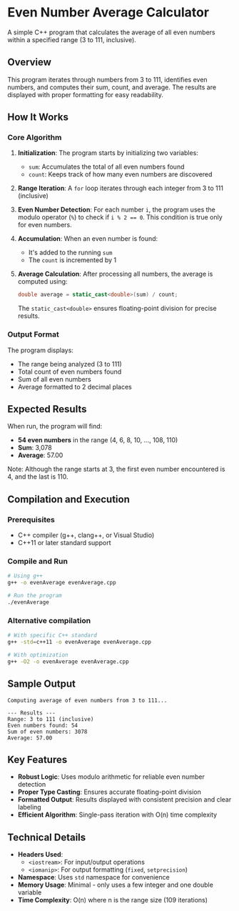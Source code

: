 # Even Number Average Calculator

A simple C++ program that calculates the average of all even numbers within a specified range (3 to 111, inclusive).

## Overview

This program iterates through numbers from 3 to 111, identifies even numbers, and computes their sum, count, and average. The results are displayed with proper formatting for easy readability.

## How It Works

### Core Algorithm

1. **Initialization**: The program starts by initializing two variables:
   - `sum`: Accumulates the total of all even numbers found
   - `count`: Keeps track of how many even numbers are discovered

2. **Range Iteration**: A `for` loop iterates through each integer from 3 to 111 (inclusive)

3. **Even Number Detection**: For each number `i`, the program uses the modulo operator (`%`) to check if `i % 2 == 0`. This condition is true only for even numbers.

4. **Accumulation**: When an even number is found:
   - It's added to the running `sum`
   - The `count` is incremented by 1

5. **Average Calculation**: After processing all numbers, the average is computed using:
   ```cpp
   double average = static_cast<double>(sum) / count;
   ```
   The `static_cast<double>` ensures floating-point division for precise results.

### Output Format

The program displays:
- The range being analyzed (3 to 111)
- Total count of even numbers found
- Sum of all even numbers
- Average formatted to 2 decimal places

## Expected Results

When run, the program will find:
- **54 even numbers** in the range (4, 6, 8, 10, ..., 108, 110)
- **Sum**: 3,078
- **Average**: 57.00

Note: Although the range starts at 3, the first even number encountered is 4, and the last is 110.

## Compilation and Execution

### Prerequisites
- C++ compiler (g++, clang++, or Visual Studio)
- C++11 or later standard support

### Compile and Run
```bash
# Using g++
g++ -o evenAverage evenAverage.cpp

# Run the program
./evenAverage
```

### Alternative compilation
```bash
# With specific C++ standard
g++ -std=c++11 -o evenAverage evenAverage.cpp

# With optimization
g++ -O2 -o evenAverage evenAverage.cpp
```

## Sample Output

```
Computing average of even numbers from 3 to 111...

--- Results ---
Range: 3 to 111 (inclusive)
Even numbers found: 54
Sum of even numbers: 3078
Average: 57.00
```

## Key Features

- **Robust Logic**: Uses modulo arithmetic for reliable even number detection
- **Proper Type Casting**: Ensures accurate floating-point division
- **Formatted Output**: Results displayed with consistent precision and clear labeling
- **Efficient Algorithm**: Single-pass iteration with O(n) time complexity

## Technical Details

- **Headers Used**: 
  - `<iostream>`: For input/output operations
  - `<iomanip>`: For output formatting (`fixed`, `setprecision`)
- **Namespace**: Uses `std` namespace for convenience
- **Memory Usage**: Minimal - only uses a few integer and one double variable
- **Time Complexity**: O(n) where n is the range size (109 iterations)